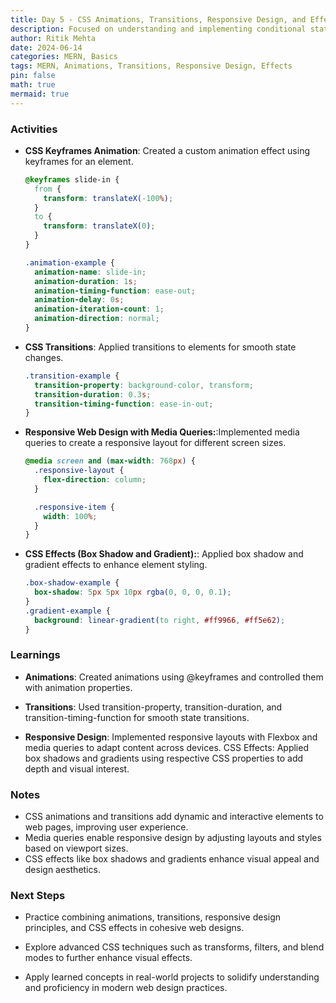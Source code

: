 ```yaml
---
title: Day 5 - CSS Animations, Transitions, Responsive Design, and Effects
description: Focused on understanding and implementing conditional statements in Python, including if, if-else, and if-elif-else statements.
author: Ritik Mehta
date: 2024-06-14
categories: MERN, Basics
tags: MERN, Animations, Transitions, Responsive Design, Effects
pin: false
math: true
mermaid: true
---
```


### Activities

- **CSS Keyframes Animation**:
  Created a custom animation effect using keyframes for an element.

  ```css
  @keyframes slide-in {
    from {
      transform: translateX(-100%);
    }
    to {
      transform: translateX(0);
    }
  }

  .animation-example {
    animation-name: slide-in;
    animation-duration: 1s;
    animation-timing-function: ease-out;
    animation-delay: 0s;
    animation-iteration-count: 1;
    animation-direction: normal;
  }
  ```

- **CSS Transitions**: Applied transitions to elements for smooth state changes.

  ```css
  .transition-example {
    transition-property: background-color, transform;
    transition-duration: 0.3s;
    transition-timing-function: ease-in-out;
  }
  ```

- **Responsive Web Design with Media Queries:**:Implemented media queries to create a responsive layout for different screen sizes.

  ```css
  @media screen and (max-width: 768px) {
    .responsive-layout {
      flex-direction: column;
    }

    .responsive-item {
      width: 100%;
    }
  }
  ```

- **CSS Effects (Box Shadow and Gradient):**: Applied box shadow and gradient effects to enhance element styling.
  ```css
  .box-shadow-example {
    box-shadow: 5px 5px 10px rgba(0, 0, 0, 0.1);
  }
  .gradient-example {
    background: linear-gradient(to right, #ff9966, #ff5e62);
  }
  ```


### Learnings

- **Animations**: Created animations using @keyframes and controlled them with animation properties.

- **Transitions**: Used transition-property, transition-duration, and transition-timing-function for smooth state transitions.

- **Responsive Design**: Implemented responsive layouts with Flexbox and media queries to adapt content across devices.
CSS Effects: Applied box shadows and gradients using respective CSS properties to add depth and visual interest.

### Notes
- CSS animations and transitions add dynamic and interactive elements to web pages, improving user experience.
- Media queries enable responsive design by adjusting layouts and styles based on viewport sizes.
- CSS effects like box shadows and gradients enhance visual appeal and design aesthetics.

### Next Steps
- Practice combining animations, transitions, responsive design principles, and CSS effects in cohesive web designs.

- Explore advanced CSS techniques such as transforms, filters, and blend modes to further enhance visual effects.

- Apply learned concepts in real-world projects to solidify understanding and proficiency in modern web design practices.
